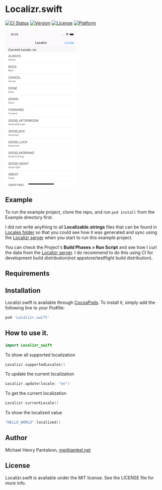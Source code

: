 # Localizr.swift

[![CI Status](https://img.shields.io/travis/michaelhenry/Localizr.swift.svg?style=flat)](https://travis-ci.org/michaelhenry/Localizr.swift)
[![Version](https://img.shields.io/cocoapods/v/Localizr.swift.svg?style=flat)](https://cocoapods.org/pods/Localizr.swift)
[![License](https://img.shields.io/cocoapods/l/Localizr.swift.svg?style=flat)](https://cocoapods.org/pods/Localizr.swift)
[![Platform](https://img.shields.io/cocoapods/p/Localizr.swift.svg?style=flat)](https://cocoapods.org/pods/Localizr.swift)

![Preview](localizr.gif)


## Example

To run the example project, clone the repo, and run `pod install` from the Example directory first.

I did not write anything to all **Localizable.strings** files that can be found in [Locales folder](Example/Localizr-iOS/Locales) so that you could see how it was generated and sync using the [Localizr server](https://github.com/michaelhenry/localizr) when you start to run this example project.

You can check the Project's **Build Phases > Run Script** and see how I curl the data from the [Localizr server](https://github.com/michaelhenry/localizr). I do recommend to do this using CI for development build distribution(not appstore/testflight build distribution).


## Requirements

## Installation

Localizr.swift is available through [CocoaPods](https://cocoapods.org). To install
it, simply add the following line to your Podfile:

```ruby
pod 'Localizr.swift'
```

## How to use it.

```swift
import Localizr_swift

```

To show all supported localization
```swift
Localizr.supportedLocales()

```

To update the current localization
```swift
Localizr.update(locale: "en")

```

To get the current localization
```swift
Localizr.currentLocale()

```

To show the localized value
```swift
"HELLO_WORLD".localized()

```


## Author

Michael Henry Pantaleon, me@iamkel.net

## License

Localizr.swift is available under the MIT license. See the LICENSE file for more info.
